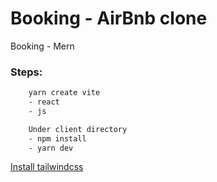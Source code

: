 # Booking - AirBnb clone
Booking - Mern


### Steps:
```bash
    yarn create vite
    - react
    - js

    Under client directory
    - npm install
    - yarn dev
```

[Install tailwindcss](https://tailwindcss.com/docs/guides/create-react-app)